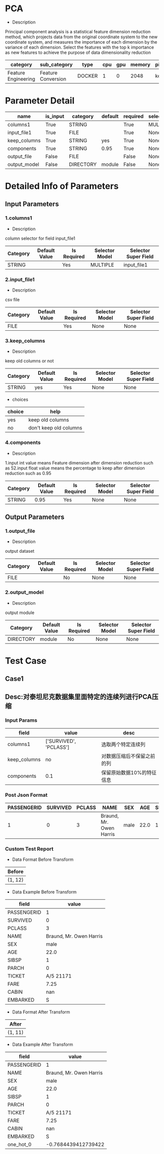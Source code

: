# PCA
+ Description

Principal component analysis is a statistical feature dimension reduction method, which projects data from the original coordinate system to the new coordinate system, and measures the importance of each dimension by the variance of each dimension. Select the features with the top k importance as new features to achieve the purpose of data dimensionality reduction

| category | sub_category | type | cpu | gpu | memory | pipe_status |
| --- | --- | --- | --- | --- | --- | --- |
| Feature Engineering | Feature Conversion | DOCKER | 1 | 0 | 2048 | keep |


# Parameter Detail

| name | is_input | category | default | required | selector_model |
| --- | --- | --- | --- | --- | --- |
| columns1 | True | STRING |  | True | MULTIPLE |
| input_file1 | True | FILE |  | True | None |
| keep_columns | True | STRING | yes | True | None |
| components | True | STRING | 0.95 | True | None |
| output_file | False | FILE |  | False | None |
| output_model | False | DIRECTORY | module | False | None |


# Detailed Info of Parameters
## Input Parameters
### 1.columns1
+ Description

column selector for field input_file1

| Category | Default Value | Is Required | Selector Model | Selector Super Field |
| --- | --- | --- | --- | --- |
| STRING |  | Yes | MULTIPLE | input_file1 |


### 2.input_file1
+ Description

csv file

| Category | Default Value | Is Required | Selector Model | Selector Super Field |
| --- | --- | --- | --- | --- |
| FILE |  | Yes | None | None |


### 3.keep_columns
+ Description

keep old columns or not

| Category | Default Value | Is Required | Selector Model | Selector Super Field |
| --- | --- | --- | --- | --- |
| STRING | yes | Yes | None | None |


+ choices


| choice | help |
| --- | --- |
| yes | keep old columns |
| no | don't keep old columns |


### 4.components
+ Description

1.input int value means Feature dimension after dimension reduction such as 52.input float value means the percentage to keep after dimension reduction such as 0.95

| Category | Default Value | Is Required | Selector Model | Selector Super Field |
| --- | --- | --- | --- | --- |
| STRING | 0.95 | Yes | None | None |


## Output Parameters
### 1.output_file
+ Description

output dataset

| Category | Default Value | Is Required | Selector Model | Selector Super Field |
| --- | --- | --- | --- | --- |
| FILE |  | No | None | None |


### 2.output_model
+ Description

output module

| Category | Default Value | Is Required | Selector Model | Selector Super Field |
| --- | --- | --- | --- | --- |
| DIRECTORY | module | No | None | None |



# Test Case
## Case1
## Desc:对泰坦尼克数据集里面特定的连续列进行PCA压缩
### Input Params

| field | value | desc |
| --- | --- | --- |
| columns1 | ['SURVIVED', 'PCLASS'] | 选取两个特定连续列 |
| keep_columns | no | 对数据压缩后不保留之前的列 |
| components | 0.1 | 保留原始数据10%的特征信息 |


### Post Json Format

| PASSENGERID | SURVIVED | PCLASS | NAME | SEX | AGE | SIBSP | PARCH | TICKET | FARE | CABIN | EMBARKED |
| --- | --- | --- | --- | --- | --- | --- | --- | --- | --- | --- | --- |
| 1 | 0 | 3 | Braund, Mr. Owen Harris | male | 22.0 | 1 | 0 | A/5 21171 | 7.25 | nan | S |


### Custom Test Report
+ Data Format Before Transform


| Before |
| --- |
| (1, 12) |


+ Data Example Before Transform


| field | value |
| --- | --- |
| PASSENGERID | 1 |
| SURVIVED | 0 |
| PCLASS | 3 |
| NAME | Braund, Mr. Owen Harris |
| SEX | male |
| AGE | 22.0 |
| SIBSP | 1 |
| PARCH | 0 |
| TICKET | A/5 21171 |
| FARE | 7.25 |
| CABIN | nan |
| EMBARKED | S |


+ Data Format After Transform


| After |
| --- |
| (1, 11) |


+ Data Example After Transform


| field | value |
| --- | --- |
| PASSENGERID | 1 |
| NAME | Braund, Mr. Owen Harris |
| SEX | male |
| AGE | 22.0 |
| SIBSP | 1 |
| PARCH | 0 |
| TICKET | A/5 21171 |
| FARE | 7.25 |
| CABIN | nan |
| EMBARKED | S |
| one_hot_0 | -0.7684439412739422 |


